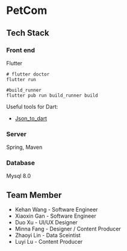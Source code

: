 # PetCom

## Tech Stack

### Front end
Flutter

```
# flutter doctor
flutter run

#build_runner
flutter pub run build_runner build
```

Useful tools for Dart: 
- [Json_to_dart](https://javiercbk.github.io/json_to_dart/)


### Server
Spring, Maven

### Database

Mysql 8.0


## Team Member

- Kehan Wang - Software Engineer
- Xiaoxin Gan - Software Engineer
- Duo Xu - UI/UX Designer
- Minna Fang - Designer / Content Producer
- Zhaoyi Lin - Data Sceintist
- Luyi Lu - Content Producer
